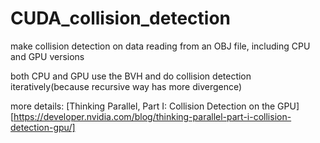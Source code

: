 # CUDA_collision_detection
make collision detection on data reading from an OBJ file, including CPU and GPU versions

both CPU and GPU use the BVH and do collision detection iteratively(because recursive way has more divergence)

more details: [Thinking Parallel, Part I: Collision Detection on the GPU][https://developer.nvidia.com/blog/thinking-parallel-part-i-collision-detection-gpu/]
